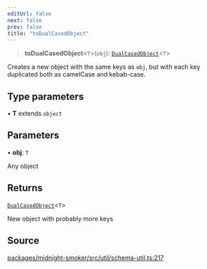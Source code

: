```yaml
---
editUrl: false
next: false
prev: false
title: "toDualCasedObject"
---
```


> **toDualCasedObject**\<`T`\>(`obj`): [`DualCasedObject`](/api/midnight-smoker/midnight-smoker/util/type-aliases/dualcasedobject/)\<`T`\>

Creates a new object with the same keys as `obj`, but with each key
duplicated both as camelCase and kebab-case.

## Type parameters

• **T** extends `object`

## Parameters

• **obj**: `T`

Any object

## Returns

[`DualCasedObject`](/api/midnight-smoker/midnight-smoker/util/type-aliases/dualcasedobject/)\<`T`\>

New object with probably more keys

## Source

[packages/midnight-smoker/src/util/schema-util.ts:217](https://github.com/boneskull/midnight-smoker/blob/417858b/packages/midnight-smoker/src/util/schema-util.ts#L217)
